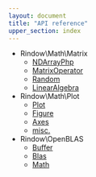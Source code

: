 ```yaml
---
layout: document
title: "API reference"
upper_section: index
---
```

- Rindow\\Math\\Matrix
    - [NDArrayPhp](ndarrayphp.html)
    - [MatrixOperator](matrixoperator.html)
    - [Random](random.html)
    - [LinearAlgebra](linearalgebra.html)
- Rindow\\Math\\Plot
    - [Plot](plot.html)
    - [Figure](figure.html)
    - [Axes](axes.html)
    - [misc.](miscplot.html)
- Rindow\\OpenBLAS
    - [Buffer](buffer.html)
    - [Blas](blas.html)
    - [Math](math.html)
